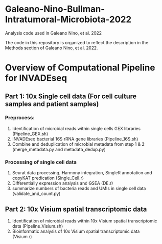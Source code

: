 # Galeano-Nino-Bullman-Intratumoral-Microbiota-2022

Analysis code used in Galeano Nino, et al. 2022

The code in this repository is organized to reflect the description in the Methods
section of Galeano Nino, et al. 2022.

# Overview of Computational Pipeline for INVADEseq
## Part 1: 10x Single cell data (For cell culture samples and patient samples)
###   Preprocess:
   1. Identification of microbial reads within single cells GEX libraries (Pipeline_GEX.sh)
   2. INVADEseq bacterial 16S rRNA gene libraries (Pipeline_16S.sh)
   3. Combine and deduplication of microbial metadata from step 1 & 2 (merge_metadata.py and metadata_dedup.py)
###   Processing of single cell data
   1. Seurat data processing, Harmony integration, SingleR annotation and copyKAT predication (Single_Cell.r)
   2. Differentially expression analysis and GSEA (DE.r)
   3. summarize numbers of bacteria reads and UMIs in single cell data (validate_and_count.py)
## Part 2: 10x Visium spatial transcriptomic data
   1. Identification of microbial reads within 10x Visium spatial transcriptomic data (Pipeline_Visium.sh)
   2. Bioinformatic analysis of 10x Visium spatial transcriptomic data (Visium.r)

